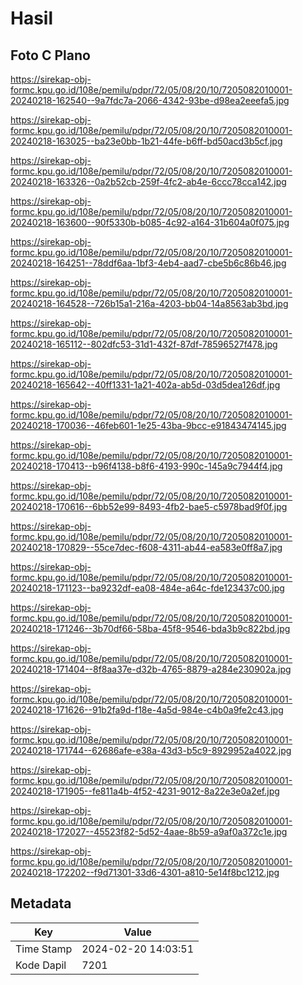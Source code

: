 # Hasil

## Foto C Plano

https://sirekap-obj-formc.kpu.go.id/108e/pemilu/pdpr/72/05/08/20/10/7205082010001-20240218-162540--9a7fdc7a-2066-4342-93be-d98ea2eeefa5.jpg

https://sirekap-obj-formc.kpu.go.id/108e/pemilu/pdpr/72/05/08/20/10/7205082010001-20240218-163025--ba23e0bb-1b21-44fe-b6ff-bd50acd3b5cf.jpg

https://sirekap-obj-formc.kpu.go.id/108e/pemilu/pdpr/72/05/08/20/10/7205082010001-20240218-163326--0a2b52cb-259f-4fc2-ab4e-6ccc78cca142.jpg

https://sirekap-obj-formc.kpu.go.id/108e/pemilu/pdpr/72/05/08/20/10/7205082010001-20240218-163600--90f5330b-b085-4c92-a164-31b604a0f075.jpg

https://sirekap-obj-formc.kpu.go.id/108e/pemilu/pdpr/72/05/08/20/10/7205082010001-20240218-164251--78ddf6aa-1bf3-4eb4-aad7-cbe5b6c86b46.jpg

https://sirekap-obj-formc.kpu.go.id/108e/pemilu/pdpr/72/05/08/20/10/7205082010001-20240218-164528--726b15a1-216a-4203-bb04-14a8563ab3bd.jpg

https://sirekap-obj-formc.kpu.go.id/108e/pemilu/pdpr/72/05/08/20/10/7205082010001-20240218-165112--802dfc53-31d1-432f-87df-78596527f478.jpg

https://sirekap-obj-formc.kpu.go.id/108e/pemilu/pdpr/72/05/08/20/10/7205082010001-20240218-165642--40ff1331-1a21-402a-ab5d-03d5dea126df.jpg

https://sirekap-obj-formc.kpu.go.id/108e/pemilu/pdpr/72/05/08/20/10/7205082010001-20240218-170036--46feb601-1e25-43ba-9bcc-e91843474145.jpg

https://sirekap-obj-formc.kpu.go.id/108e/pemilu/pdpr/72/05/08/20/10/7205082010001-20240218-170413--b96f4138-b8f6-4193-990c-145a9c7944f4.jpg

https://sirekap-obj-formc.kpu.go.id/108e/pemilu/pdpr/72/05/08/20/10/7205082010001-20240218-170616--6bb52e99-8493-4fb2-bae5-c5978bad9f0f.jpg

https://sirekap-obj-formc.kpu.go.id/108e/pemilu/pdpr/72/05/08/20/10/7205082010001-20240218-170829--55ce7dec-f608-4311-ab44-ea583e0ff8a7.jpg

https://sirekap-obj-formc.kpu.go.id/108e/pemilu/pdpr/72/05/08/20/10/7205082010001-20240218-171123--ba9232df-ea08-484e-a64c-fde123437c00.jpg

https://sirekap-obj-formc.kpu.go.id/108e/pemilu/pdpr/72/05/08/20/10/7205082010001-20240218-171246--3b70df66-58ba-45f8-9546-bda3b9c822bd.jpg

https://sirekap-obj-formc.kpu.go.id/108e/pemilu/pdpr/72/05/08/20/10/7205082010001-20240218-171404--8f8aa37e-d32b-4765-8879-a284e230902a.jpg

https://sirekap-obj-formc.kpu.go.id/108e/pemilu/pdpr/72/05/08/20/10/7205082010001-20240218-171626--91b2fa9d-f18e-4a5d-984e-c4b0a9fe2c43.jpg

https://sirekap-obj-formc.kpu.go.id/108e/pemilu/pdpr/72/05/08/20/10/7205082010001-20240218-171744--62686afe-e38a-43d3-b5c9-8929952a4022.jpg

https://sirekap-obj-formc.kpu.go.id/108e/pemilu/pdpr/72/05/08/20/10/7205082010001-20240218-171905--fe811a4b-4f52-4231-9012-8a22e3e0a2ef.jpg

https://sirekap-obj-formc.kpu.go.id/108e/pemilu/pdpr/72/05/08/20/10/7205082010001-20240218-172027--45523f82-5d52-4aae-8b59-a9af0a372c1e.jpg

https://sirekap-obj-formc.kpu.go.id/108e/pemilu/pdpr/72/05/08/20/10/7205082010001-20240218-172202--f9d71301-33d6-4301-a810-5e14f8bc1212.jpg


## Metadata

| Key        | Value               |
| ---------- | ------------------- |
| Time Stamp | 2024-02-20 14:03:51 |
| Kode Dapil | 7201                |



